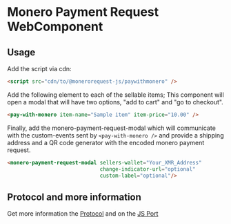 # Monero Payment Request WebComponent
## Usage
Add the script via cdn:
```html
<script src="cdn/to/@monerorequest-js/paywithmonero" />
```
Add the following element to each of the sellable items; This component will open a modal that will have two options, 
"add to cart" and "go to checkout".
```html
<pay-with-monero item-name="Sample item" item-price="10.00" />
```
Finally, add the monero-payment-request-modal which will communicate with the custom-events sent by `<pay-with-monero />`
and provide a shipping address and a QR code generator with the encoded monero payment request.
```html
<monero-payment-request-modal sellers-wallet="Your_XMR_Address" 
                              change-indicator-url="optional" 
                              custom-label="optional"/>
```

## Protocol and more information
Get more information the [Protocol](https://github.com/lukeprofits/Monero_Payment_Request_Standard) and on the [JS Port](../paymentrequest/README.md)